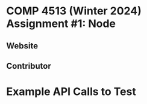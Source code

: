  # COMP 4513 (Winter 2024) Assignment #1: Node

## Website


## Contributor 


# Example API Calls to Test
